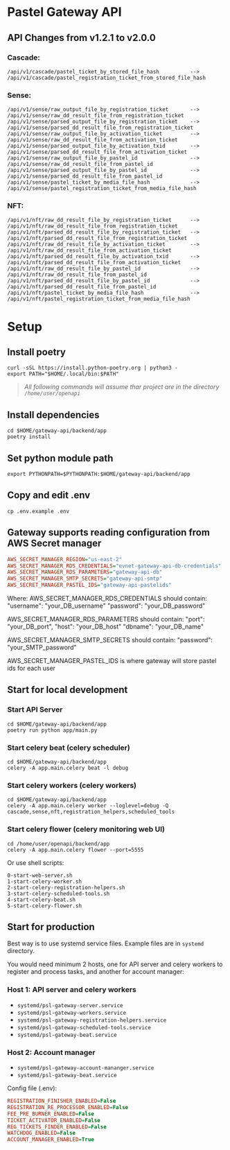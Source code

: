 # Pastel Gateway API


## API Changes from v1.2.1 to v2.0.0

### Cascade:
```
/api/v1/cascade/pastel_ticket_by_stored_file_hash          --> /api/v1/cascade/pastel_registration_ticket_from_stored_file_hash
```

### Sense:
```
/api/v1/sense/raw_output_file_by_registration_ticket       --> /api/v1/sense/raw_dd_result_file_from_registration_ticket
/api/v1/sense/parsed_output_file_by_registration_ticket    --> /api/v1/sense/parsed_dd_result_file_from_registration_ticket
/api/v1/sense/raw_output_file_by_activation_ticket         --> /api/v1/sense/raw_dd_result_file_from_activation_ticket
/api/v1/sense/parsed_output_file_by_activation_txid        --> /api/v1/sense/parsed_dd_result_file_from_activation_ticket
/api/v1/sense/raw_output_file_by_pastel_id                 --> /api/v1/sense/raw_dd_result_file_from_pastel_id
/api/v1/sense/parsed_output_file_by_pastel_id              --> /api/v1/sense/parsed_dd_result_file_from_pastel_id
/api/v1/sense/pastel_ticket_by_media_file_hash             --> /api/v1/sense/pastel_registration_ticket_from_media_file_hash
```

### NFT:    
```
/api/v1/nft/raw_dd_result_file_by_registration_ticket      --> /api/v1/nft/raw_dd_result_file_from_registration_ticket
/api/v1/nft/parsed_dd_result_file_by_registration_ticket   --> /api/v1/nft/parsed_dd_result_file_from_registration_ticket
/api/v1/nft/raw_dd_result_file_by_activation_ticket        --> /api/v1/nft/raw_dd_result_file_from_activation_ticket
/api/v1/nft/parsed_dd_result_file_by_activation_txid       --> /api/v1/nft/parsed_dd_result_file_from_activation_ticket
/api/v1/nft/raw_dd_result_file_by_pastel_id                --> /api/v1/nft/raw_dd_result_file_from_pastel_id
/api/v1/nft/parsed_dd_result_file_by_pastel_id             --> /api/v1/nft/parsed_dd_result_file_from_pastel_id
/api/v1/nft/pastel_ticket_by_media_file_hash               --> /api/v1/nft/pastel_registration_ticket_from_media_file_hash
```

# Setup

## Install poetry
```
curl -sSL https://install.python-poetry.org | python3 -
export PATH="$HOME/.local/bin:$PATH"
```

> *All following commands will assume thar project are in the directory `/home/user/openapi`*

## Install dependencies
```
cd $HOME/gateway-api/backend/app
poetry install
```

## Set python module path
```
export PYTHONPATH=$PYTHONPATH:$HOME/gateway-api/backend/app
```

## Copy and edit .env
```
cp .env.example .env
```

## Gateway supports reading configuration from AWS Secret manager
```ini
AWS_SECRET_MANAGER_REGION="us-east-2"
AWS_SECRET_MANAGER_RDS_CREDENTIALS="evnet-gateway-api-db-credentials"
AWS_SECRET_MANAGER_RDS_PARAMETERS="gateway-api-db"
AWS_SECRET_MANAGER_SMTP_SECRETS="gateway-api-smtp"
AWS_SECRET_MANAGER_PASTEL_IDS="gateway-api-pastelids"
```

Where:
AWS_SECRET_MANAGER_RDS_CREDENTIALS should contain:
"username": "your_DB_username"
"password": "your_DB_password"

AWS_SECRET_MANAGER_RDS_PARAMETERS should contain:
"port": "your_DB_port",
"host": "your_DB_host"
"dbname": "your_DB_name"

AWS_SECRET_MANAGER_SMTP_SECRETS should contain:
"password": "your_SMTP_password"

AWS_SECRET_MANAGER_PASTEL_IDS is where gateway will store pastel ids for each user


## Start for local development
### Start API Server
```
cd $HOME/gateway-api/backend/app
poetry run python app/main.py
```
### Start celery beat (celery scheduler)
```
cd $HOME/gateway-api/backend/app
celery -A app.main.celery beat -l debug
```

### Start celery workers (celery workers)
```
cd $HOME/gateway-api/backend/app
celery -A app.main.celery worker --loglevel=debug -Q cascade,sense,nft,registration_helpers,scheduled_tools
```

### Start celery flower (celery monitoring web UI)
```
cd /home/user/openapi/backend/app
celery -A app.main.celery flower --port=5555
```

Or use shell scripts:
```shell
0-start-web-server.sh
1-start-celery-worker.sh
2-start-celery-registration-helpers.sh
3-start-celery-scheduled-tools.sh
4-start-celery-beat.sh
5-start-celery-flower.sh
```

## Start for production

Best way is to use systemd service files. Example files are in `systemd` directory.

You would need minimum 2 hosts, one for API server and celery workers to register and process tasks, and another for account manager:
### Host 1: API server and celery workers
* `systemd/psl-gateway-server.service`
* `systemd/psl-gateway-workers.service`
* `systemd/psl-gateway-registration-helpers.service`
* `systemd/psl-gateway-scheduled-tools.service`
* `systemd/psl-gateway-beat.service`


### Host 2: Account manager
* `systemd/psl-gateway-account-mananger.service`
* `systemd/psl-gateway-beat.service`

Config file (.env):
``` ini
REGISTRATION_FINISHER_ENABLED=False
REGISTRATION_RE_PROCESSOR_ENABLED=False
FEE_PRE_BURNER_ENABLED=False
TICKET_ACTIVATOR_ENABLED=False
REG_TICKETS_FINDER_ENABLED=False
WATCHDOG_ENABLED=False
ACCOUNT_MANAGER_ENABLED=True
```
